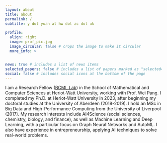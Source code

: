 ```yaml
---
layout: about
title: about
permalink: /
subtitle: y dot yuan at hw dot ac dot uk

profile:
  align: right
  image: prof_pic.jpg
  image_circular: false # crops the image to make it circular
  more_info: >


news: true # includes a list of news items
selected_papers: false # includes a list of papers marked as "selected={true}"
social: false # includes social icons at the bottom of the page
---
```



I am a Research Fellow (<a href="https://bioml.eu.org/">BCML Lab</a>) in the School of Mathematical and Computer Sciences at Heriot-Watt University, working with Prof. Wei Pang. I completed my Ph.D. at Heriot-Watt University in 2023, after beginning my doctoral studies at the University of Aberdeen (2018-2019). I hold an MSc in Big Data and High-Performance Computing from the University of Liverpool (2017). My research interests include AI4Science (social sciences, chemistry, biology, and finance), as well as Machine Learning and Deep Learning, with a particular focus on Graph Neural Networks and AutoML. I also have experience in entrepreneurship, applying AI techniques to solve real-world problems.